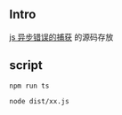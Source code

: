 ## Intro

[js 异步错误的捕获](https://github.com/sunyongjian/blog/issues/40)
的源码存放

## script
```shell
npm run ts
```

```shell
node dist/xx.js
```